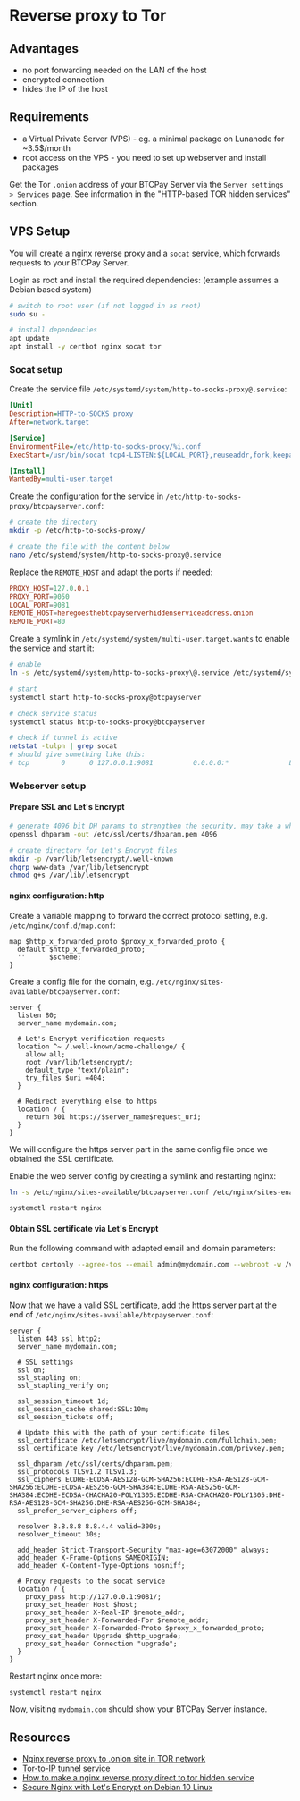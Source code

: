 # Reverse proxy to Tor

## Advantages

* no port forwarding needed on the LAN of the host
* encrypted connection
* hides the IP of the host

## Requirements

* a Virtual Private Server (VPS) - eg. a minimal package on Lunanode for ~3.5$/month
* root access on the VPS - you need to set up webserver and install packages

Get the Tor `.onion` address of your BTCPay Server via the `Server settings > Services` page.
See information in the "HTTP-based TOR hidden services" section.

## VPS Setup

You will create a nginx reverse proxy and a `socat` service, which forwards requests to your BTCPay Server.

Login as root and install the required dependencies: (example assumes a Debian based system)

```bash
# switch to root user (if not logged in as root)
sudo su -

# install dependencies
apt update
apt install -y certbot nginx socat tor
```

### Socat setup

Create the service file `/etc/systemd/system/http-to-socks-proxy@.service`:

```ini
[Unit]
Description=HTTP-to-SOCKS proxy
After=network.target

[Service]
EnvironmentFile=/etc/http-to-socks-proxy/%i.conf
ExecStart=/usr/bin/socat tcp4-LISTEN:${LOCAL_PORT},reuseaddr,fork,keepalive,bind=127.0.0.1 SOCKS4A:${PROXY_HOST}:${REMOTE_HOST}:${REMOTE_PORT},socksport=${PROXY_PORT}

[Install]
WantedBy=multi-user.target
```

Create the configuration for the service in `/etc/http-to-socks-proxy/btcpayserver.conf`:

```bash
# create the directory
mkdir -p /etc/http-to-socks-proxy/

# create the file with the content below
nano /etc/systemd/system/http-to-socks-proxy@.service
```

Replace the `REMOTE_HOST` and adapt the ports if needed:

```conf
PROXY_HOST=127.0.0.1
PROXY_PORT=9050
LOCAL_PORT=9081
REMOTE_HOST=heregoesthebtcpayserverhiddenserviceaddress.onion
REMOTE_PORT=80
```

Create a symlink in `/etc/systemd/system/multi-user.target.wants` to enable the service and start it:

```bash
# enable
ln -s /etc/systemd/system/http-to-socks-proxy\@.service /etc/systemd/system/multi-user.target.wants/http-to-socks-proxy\@btcpayserver.service

# start
systemctl start http-to-socks-proxy@btcpayserver

# check service status
systemctl status http-to-socks-proxy@btcpayserver

# check if tunnel is active
netstat -tulpn | grep socat
# should give something like this:
# tcp        0      0 127.0.0.1:9081          0.0.0.0:*               LISTEN      951/socat
```

### Webserver setup

#### Prepare SSL and Let's Encrypt

```bash
# generate 4096 bit DH params to strengthen the security, may take a while
openssl dhparam -out /etc/ssl/certs/dhparam.pem 4096

# create directory for Let's Encrypt files
mkdir -p /var/lib/letsencrypt/.well-known
chgrp www-data /var/lib/letsencrypt
chmod g+s /var/lib/letsencrypt
```

#### nginx configuration: http

Create a variable mapping to forward the correct protocol setting, e.g. `/etc/nginx/conf.d/map.conf`:

```nginx
map $http_x_forwarded_proto $proxy_x_forwarded_proto {
  default $http_x_forwarded_proto;
  ''      $scheme;
}
```

Create a config file for the domain, e.g. `/etc/nginx/sites-available/btcpayserver.conf`:

```nginx
server {
  listen 80;
  server_name mydomain.com;

  # Let's Encrypt verification requests
  location ^~ /.well-known/acme-challenge/ {
    allow all;
    root /var/lib/letsencrypt/;
    default_type "text/plain";
    try_files $uri =404;
  }

  # Redirect everything else to https
  location / {
    return 301 https://$server_name$request_uri;
  }
}
```

We will configure the https server part in the same config file once we obtained the SSL certificate.

Enable the web server config by creating a symlink and restarting nginx:

```bash
ln -s /etc/nginx/sites-available/btcpayserver.conf /etc/nginx/sites-enabled/btcpayserver.conf

systemctl restart nginx
```

#### Obtain SSL certificate via Let's Encrypt

Run the following command with adapted email and domain parameters:

```bash
certbot certonly --agree-tos --email admin@mydomain.com --webroot -w /var/lib/letsencrypt/ -d mydomain.com
```

#### nginx configuration: https

Now that we have a valid SSL certificate, add the https server part at the end of `/etc/nginx/sites-available/btcpayserver.conf`:

```nginx
server {
  listen 443 ssl http2;
  server_name mydomain.com;

  # SSL settings
  ssl on;
  ssl_stapling on;
  ssl_stapling_verify on;

  ssl_session_timeout 1d;
  ssl_session_cache shared:SSL:10m;
  ssl_session_tickets off;

  # Update this with the path of your certificate files
  ssl_certificate /etc/letsencrypt/live/mydomain.com/fullchain.pem;
  ssl_certificate_key /etc/letsencrypt/live/mydomain.com/privkey.pem;

  ssl_dhparam /etc/ssl/certs/dhparam.pem;
  ssl_protocols TLSv1.2 TLSv1.3;
  ssl_ciphers ECDHE-ECDSA-AES128-GCM-SHA256:ECDHE-RSA-AES128-GCM-SHA256:ECDHE-ECDSA-AES256-GCM-SHA384:ECDHE-RSA-AES256-GCM-SHA384:ECDHE-ECDSA-CHACHA20-POLY1305:ECDHE-RSA-CHACHA20-POLY1305:DHE-RSA-AES128-GCM-SHA256:DHE-RSA-AES256-GCM-SHA384;
  ssl_prefer_server_ciphers off;

  resolver 8.8.8.8 8.8.4.4 valid=300s;
  resolver_timeout 30s;

  add_header Strict-Transport-Security "max-age=63072000" always;
  add_header X-Frame-Options SAMEORIGIN;
  add_header X-Content-Type-Options nosniff;

  # Proxy requests to the socat service
  location / {
    proxy_pass http://127.0.0.1:9081/;
    proxy_set_header Host $host;
    proxy_set_header X-Real-IP $remote_addr;
    proxy_set_header X-Forwarded-For $remote_addr;
    proxy_set_header X-Forwarded-Proto $proxy_x_forwarded_proto;
    proxy_set_header Upgrade $http_upgrade;
    proxy_set_header Connection "upgrade";
  }
}
```

Restart nginx once more:

```bash
systemctl restart nginx
```

Now, visiting `mydomain.com` should show your BTCPay Server instance.

## Resources

* [Nginx reverse proxy to .onion site in TOR network](https://itgala.xyz/nginx-reverse-proxy-to-onion-site-in-tor-network/)
* [Tor-to-IP tunnel service](https://github.com/openoms/bitcoin-tutorials/blob/master/tor2ip_tunnel.md)
* [How to make a nginx reverse proxy direct to tor hidden service](https://stackoverflow.com/questions/55487324/how-to-make-a-nginx-reverse-proxy-direct-to-tor-hidden-service)
* [Secure Nginx with Let's Encrypt on Debian 10 Linux](https://linuxize.com/post/secure-nginx-with-let-s-encrypt-on-debian-10/)
